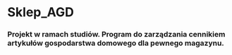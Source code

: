 # Sklep_AGD
### Projekt w ramach studiów. Program do zarządzania cennikiem artykułów gospodarstwa domowego dla pewnego magazynu.
